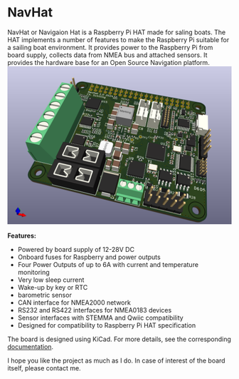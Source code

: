# NavHat
NavHat or Navigaion Hat is a Raspberry Pi HAT made for saling boats. The HAT implements a number of features to make the Raspberry Pi suitable for a sailing boat environment. It provides power to the Raspberry Pi from board supply, collects data from NMEA bus and attached sensors. It provides the hardware base for an Open Source Navigation platform.
![Rendered NavHAT board](./documentation/images/NavHAT-angle.png)

**Features:**
* Powered by board supply of 12-28V DC
* Onboard fuses for Raspberry and power outputs
* Four Power Outputs of up to 6A with current and temperature monitoring
* Very low sleep current
* Wake-up by key or RTC
* barometric sensor
* CAN interface for NMEA2000 network
* RS232 and RS422 interfaces for NMEA0183 devices
* Sensor interfaces with STEMMA and Qwiic compatibility
* Designed for compatibility to Raspberry Pi HAT specification

The board is designed using KiCad. 
For more details, see the corresponding [documentation](./documentation/NavHAT.md).

I hope you like the project as much as I do. In case of interest of the board itself, please contact me.




























